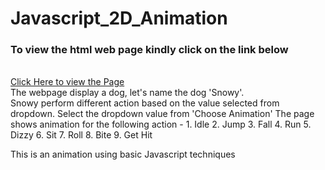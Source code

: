 # Javascript_2D_Animation
<h3>To view the html web page kindly click on the link below</h3></br>
<a target="_blank" href="https://skaranjai.github.io/Javascript_2D_Animation/">Click Here to view the Page</a></br>
The webpage display a dog, let's name the dog 'Snowy'. </br>
Snowy perform different action based on the value selected from dropdown.   
Select the dropdown value from 'Choose Animation'
The page shows animation for the following action -
1. Idle
2. Jump
3. Fall
4. Run
5. Dizzy
6. Sit
7. Roll
8. Bite
9. Get Hit

This is an animation using basic Javascript techniques


